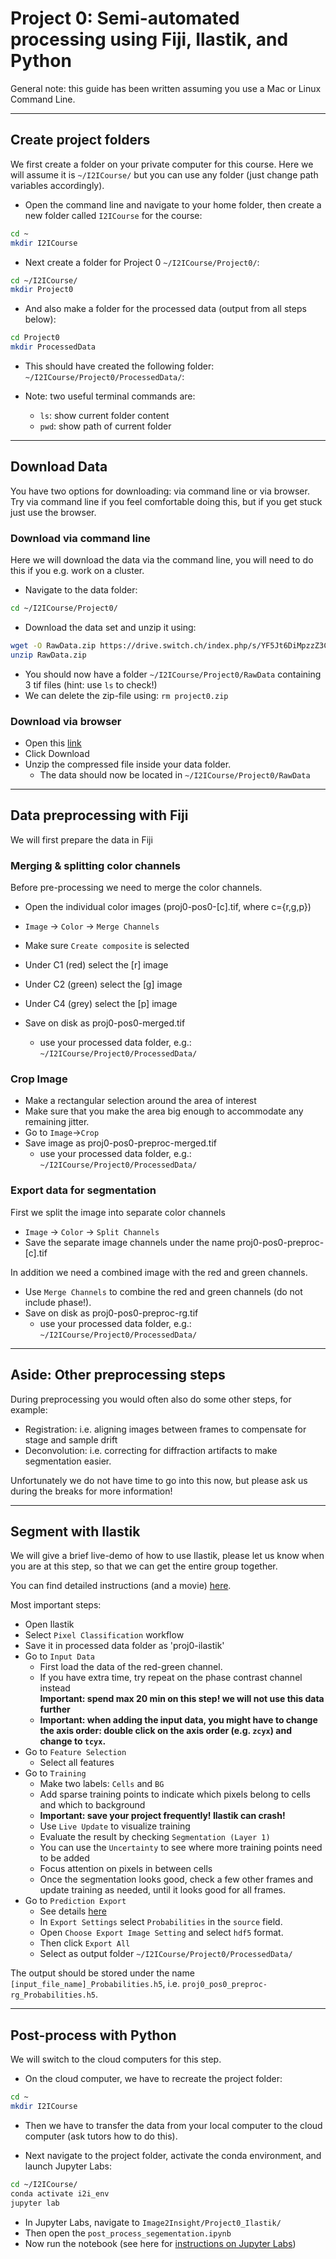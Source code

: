 # Project 0: Semi-automated processing using Fiji, Ilastik, and Python

General note: this guide has been written assuming you use a Mac or Linux Command Line.

---

## Create project folders

We first create a folder on your private computer for this course. Here we will assume it is `~/I2ICourse/` but you can use any folder (just change path variables accordingly).

- Open the command line and navigate to your home folder, then create a new folder called `I2ICourse` for the course:

```zsh
cd ~
mkdir I2ICourse
```

- Next create a folder for Project 0 `~/I2ICourse/Project0/`:

```zsh
cd ~/I2ICourse/
mkdir Project0
```

- And also make a folder for the processed data (output from all steps below):

```zsh
cd Project0
mkdir ProcessedData
```

- This should have created the following folder: `~/I2ICourse/Project0/ProcessedData/`:

- Note: two useful terminal commands are:
  - `ls`: show current folder content
  - `pwd`: show path of current folder

---

## Download Data

You have two options for downloading: via command line or via browser. Try via command line if you feel comfortable doing this, but if you get stuck just use the browser.

### Download via command line

Here we will download the data via the command line, you will need to do this if you e.g. work on a cluster.

- Navigate to the data folder:

```zsh
cd ~/I2ICourse/Project0/
```

- Download the data set and unzip it using:
  
```zsh
wget -O RawData.zip https://drive.switch.ch/index.php/s/YF5Jt6DiMpzzZ3C/download
unzip RawData.zip
```

- You should now have a folder `~/I2ICourse/Project0/RawData` containing 3 tif files (hint: use `ls` to check!)
- We can delete the zip-file using: `rm project0.zip`

### Download via browser

- Open this [link](https://drive.switch.ch/index.php/s/T5t9eczX7cb96FN)
- Click Download
- Unzip the compressed file inside your data folder.
  - The data should now be located in `~/I2ICourse/Project0/RawData`

---

## Data preprocessing with Fiji

We will first prepare the data in Fiji

### Merging & splitting color channels

Before pre-processing we need to merge the color channels.

- Open the individual color images (proj0-pos0-[c].tif, where c={r,g,p})
- `Image` -> `Color` -> `Merge Channels`
- Make sure `Create composite` is selected
- Under C1 (red) select the [r] image
- Under C2 (green) select the [g] image
- Under C4 (grey) select the [p] image

- Save on disk as proj0-pos0-merged.tif
  - use your processed data folder, e.g.: `~/I2ICourse/Project0/ProcessedData/`

### Crop Image

- Make a rectangular selection around the area of interest
- Make sure that you make the area big enough to accommodate any remaining jitter.
- Go to `Image`->`Crop`
- Save image as proj0-pos0-preproc-merged.tif
  - use your processed data folder, e.g.: `~/I2ICourse/Project0/ProcessedData/`

### Export data for segmentation

First we split the image into separate color channels

- `Image` -> `Color` -> `Split Channels`
- Save the separate image channels under the name proj0-pos0-preproc-[c].tif

In addition we need a combined image with the red and green channels.

- Use `Merge Channels` to combine the red and green channels (do not include phase!).
- Save on disk as proj0-pos0-preproc-rg.tif
  - use your processed data folder, e.g.: `~/I2ICourse/Project0/ProcessedData/`

---

## Aside: Other preprocessing steps

During preprocessing you would often also do some other steps, for example:

- Registration: i.e. aligning images between frames to compensate for stage and sample drift
- Deconvolution: i.e. correcting for diffraction artifacts to make segmentation easier.
  
Unfortunately we do not have time to go into this now, but please ask us during the breaks for more information!

---

## Segment with Ilastik

We will give a brief live-demo of how to use Ilastik, please let us know when you are at this step, so that we can get the entire group together.

You can find  detailed instructions (and a movie) [here](https://www.ilastik.org/documentation/pixelclassification/pixelclassification).

Most important steps:

- Open Ilastik
- Select `Pixel Classification` workflow
- Save it in processed data folder as 'proj0-ilastik'
- Go to `Input Data`
  - First load the data of the red-green channel.
  - If you have extra time, try repeat on the phase contrast channel instead  
  **Important: spend max 20 min on this step! we will not use this data further** 
  - **Important: when adding the input data, you might have to change the axis order: double click on the axis order (e.g. `zcyx`) and change to `tcyx`.**
- Go to `Feature Selection`
  - Select all features
- Go to `Training`
  - Make two labels: `Cells` and `BG`
  - Add sparse training points to indicate which pixels belong to cells and which to background
  - **Important: save your project frequently! Ilastik can crash!**
  - Use `Live Update` to visualize training
  - Evaluate the result by checking `Segmentation (Layer 1)`
  - You can use the `Uncertainty` to see where more training points need to be added
  - Focus attention on pixels in between cells
  - Once the segmentation looks good, check a few other frames and update training as needed, until it looks good for all frames.
- Go to `Prediction Export`
  - See details [here](https://www.ilastik.org/documentation/basics/export.html)
  - In `Export Settings` select `Probabilities` in the `source` field.
  - Open `Choose Export Image Setting` and select `hdf5` format.
  - Then click `Export All`
  - Select as output folder `~/I2ICourse/Project0/ProcessedData/`

The output should be stored under the name `[input_file_name]_Probabilities.h5`, i.e. `proj0_pos0_preproc-rg_Probabilities.h5`.

---

## Post-process with Python

We will switch to the cloud computers for this step.

- On the cloud computer, we have to recreate the project folder:

```zsh
cd ~
mkdir I2ICourse
```

- Then we have to transfer the data from your local computer to the cloud computer (ask tutors how to do this).

- Next  navigate to the project folder, activate the conda environment, and launch Jupyter Labs:

```zsh
cd ~/I2ICourse/
conda activate i2i_env
jupyter lab
```

- In Jupyter Labs, navigate to `Image2Insight/Project0_Ilastik/`
- Then open the `post_process_segementation.ipynb`
- Now run the notebook (see here for [instructions on Jupyter Labs](https://jupyterlab.readthedocs.io/en/stable/getting_started/overview.html))
